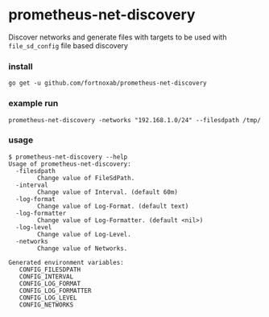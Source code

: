 # prometheus-net-discovery
Discover networks and generate files with targets to be used with `file_sd_config` file based discovery

### install

```
go get -u github.com/fortnoxab/prometheus-net-discovery
```

### example run

```
prometheus-net-discovery -networks "192.168.1.0/24" --filesdpath /tmp/
```

### usage

```
$ prometheus-net-discovery --help
Usage of prometheus-net-discovery:
  -filesdpath
    	Change value of FileSdPath.
  -interval
    	Change value of Interval. (default 60m)
  -log-format
    	Change value of Log-Format. (default text)
  -log-formatter
    	Change value of Log-Formatter. (default <nil>)
  -log-level
    	Change value of Log-Level.
  -networks
    	Change value of Networks.

Generated environment variables:
   CONFIG_FILESDPATH
   CONFIG_INTERVAL
   CONFIG_LOG_FORMAT
   CONFIG_LOG_FORMATTER
   CONFIG_LOG_LEVEL
   CONFIG_NETWORKS

```
